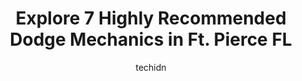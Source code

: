 ---
layout: ampstory
image: https://images.unsplash.com/photo-1610475426780-97170243d2c7?ixlib=rb-4.0.3&ixid=MnwxMjA3fDB8MHxwaG90by1wYWdlfHx8fGVufDB8fHx8&auto=format&fit=crop&w=640&h=853&q=80
author: techidn
featured: false
description: When it comes to maintaining and repairing your vehicle in Ft. Pierce FL, USA, you deserve nothing but the best. Thats why the 7 best Dodge Mechanic in the area are here to offer their expe
title: Explore 7 Highly Recommended Dodge Mechanics in Ft. Pierce FL
cover:
   title: Explore 7 Highly Recommended Dodge Mechanics in Ft. Pierce FL
   subtitle: Rickpate
   background: https://images.unsplash.com/photo-1610475426780-97170243d2c7?ixlib=rb-4.0.3&ixid=MnwxMjA3fDB8MHxwaG90by1wYWdlfHx8fGVufDB8fHx8&auto=format&fit=crop&w=640&h=853&q=80

pages: 
 - layout: thirds
   top: <h1>#1 Mikes Performance Garage</h1>
   bottom: "<p>These Guys were made by God he did something special when he put them on earth to help  the folks who need a good mechanic in these times where every penny counts very ni</p>"
   background: https://www.knot35.com/toplist/wp-content/uploads/2023/06/best-dodge-mechanic-1-in-ft-pierce-fl-1685833083.png
   backgroundblur: true
 - layout: thirds
   top: <h1>#2 Bev Smith Toyota - Service Department</h1>
   bottom: "<p>3350 S US Hwy 1, Fort Pierce, FL 34982, United States</p>"
   background: https://www.knot35.com/toplist/wp-content/uploads/2023/06/best-dodge-mechanic-2-in-ft-pierce-fl-1685833084.png
   cta:
      link: https://www.knot35.com/toplist/explore-7-highly-recommended-dodge-mechanics-in-ft-pierce-fl/
      text: Explore 7 Highly Recommended Dodge Mechanics in Ft. Pierce FL
 - layout: thirds
   top: <h1>#3 Fam Auto, Truck & Tire Service</h1>
   bottom: "<p>1011 N 25th St, Fort Pierce, FL 34947, United States</p>"
   background: https://www.knot35.com/toplist/wp-content/uploads/2023/06/best-dodge-mechanic-3-in-ft-pierce-fl-1685833085.jpeg
   cta:
      link: https://www.knot35.com/toplist/explore-7-highly-recommended-dodge-mechanics-in-ft-pierce-fl/
      text: Explore 7 Highly Recommended Dodge Mechanics in Ft. Pierce FL
 - layout: thirds
   top: <h1>#4 JW Automotive</h1>
   bottom: "<p>470 S Market Ave, Fort Pierce, FL 34982, United States</p>"
   background: https://images.unsplash.com/photo-1557672172-298e090bd0f1?ixlib=rb-4.0.3&ixid=MnwxMjA3fDB8MHxwaG90by1wYWdlfHx8fGVufDB8fHx8&auto=format&fit=crop&w=640&h=853&q=80
   cta:
      link: https://www.knot35.com/toplist/explore-7-highly-recommended-dodge-mechanics-in-ft-pierce-fl/
      text: Explore 7 Highly Recommended Dodge Mechanics in Ft. Pierce FL
 - layout: thirds
   top: <h1>#5 US1 Tire & Auto Repair</h1>
   bottom: "<p>960 S US Hwy 1, Fort Pierce, FL 34950, United States</p>"
   background: https://images.unsplash.com/photo-1614648718611-0635f29016cb?ixlib=rb-4.0.3&ixid=MnwxMjA3fDB8MHxwaG90by1wYWdlfHx8fGVufDB8fHx8&auto=format&fit=crop&w=640&h=853&q=80
   cta:
      link: https://www.knot35.com/toplist/explore-7-highly-recommended-dodge-mechanics-in-ft-pierce-fl/
      text: Explore 7 Highly Recommended Dodge Mechanics in Ft. Pierce FL
 - layout: thirds
   top: <h1>#6 ASAP Auto Center</h1>
   bottom: "<p>4660 S US Hwy 1, Fort Pierce, FL 34982, United States</p>"
   background: https://images.unsplash.com/photo-1595364397663-fca4f075d796?ixlib=rb-4.0.3&ixid=MnwxMjA3fDB8MHxwaG90by1wYWdlfHx8fGVufDB8fHx8&auto=format&fit=crop&w=640&h=853&q=80
   cta:
      link: https://www.knot35.com/toplist/explore-7-highly-recommended-dodge-mechanics-in-ft-pierce-fl/
      text: Explore 7 Highly Recommended Dodge Mechanics in Ft. Pierce FL
 - layout: thirds
   top: <h1>#7 Fort Pierce Auto Air & Repair</h1>
   bottom: "<p>3111 Oleander Ave, Fort Pierce, FL 34982, United States</p>"
   background: https://images.unsplash.com/photo-1604871000636-074fa5117945?ixlib=rb-4.0.3&ixid=MnwxMjA3fDB8MHxwaG90by1wYWdlfHx8fGVufDB8fHx8&auto=format&fit=crop&w=640&h=853&q=80
   cta:
      link: https://www.knot35.com/toplist/explore-7-highly-recommended-dodge-mechanics-in-ft-pierce-fl/
      text: Explore 7 Highly Recommended Dodge Mechanics in Ft. Pierce FL
 - layout: thirds
   middle: Continue reading...
   background: https://plus.unsplash.com/premium_photo-1664640458616-3c74f8cb4589?ixlib=rb-4.0.3&ixid=MnwxMjA3fDB8MHxwaG90by1wYWdlfHx8fGVufDB8fHx8&auto=format&fit=crop&w=640&h=853&q=80
   cta:
      link: https://www.knot35.com/toplist/explore-7-highly-recommended-dodge-mechanics-in-ft-pierce-fl/
      text: Explore 7 Highly Recommended Dodge Mechanics in Ft. Pierce FL
      
---